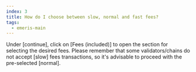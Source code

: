 ```yaml
---
index: 3
title: How do I choose between slow, normal and fast fees?
tags: 
  - emeris-main
---
```


Under [continue], click on [Fees (included)] to open the section for selecting the desired fees. Please remember that some validators/chains do not accept [slow] fees transactions, so it's advisable to proceed with the pre-selected [normal].
